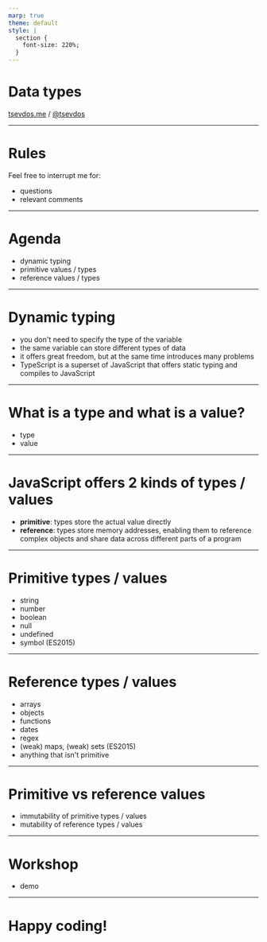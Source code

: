 ```yaml
---
marp: true
theme: default
style: |
  section {
    font-size: 220%;
  }
---
```


# Data types

[tsevdos.me](https://tsevdos.me/) / [@tsevdos](https://twitter.com/tsevdos)

---

# Rules

Feel free to interrupt me for:

- questions
- relevant comments

---

# Agenda

- dynamic typing
- primitive values / types
- reference values / types

---

# Dynamic typing

- you don't need to specify the type of the variable
- the same variable can store different types of data
- it offers great freedom, but at the same time introduces many problems
- TypeScript is a superset of JavaScript that offers static typing and compiles to JavaScript

---

# What is a type and what is a value?

- type
- value

---

# JavaScript offers 2 kinds of types / values

- **primitive**: types store the actual value directly
- **reference**: types store memory addresses, enabling them to reference complex objects and share data across different parts of a program

---

# Primitive types / values

- string
- number
- boolean
- null
- undefined
- symbol (ES2015)

---

# Reference types / values

- arrays
- objects
- functions
- dates
- regex
- (weak) maps, (weak) sets (ES2015)
- anything that isn't primitive

---

# Primitive vs reference values

- immutability of primitive types / values
- mutability of reference types / values

---

# Workshop

- demo

---

# Happy coding!

